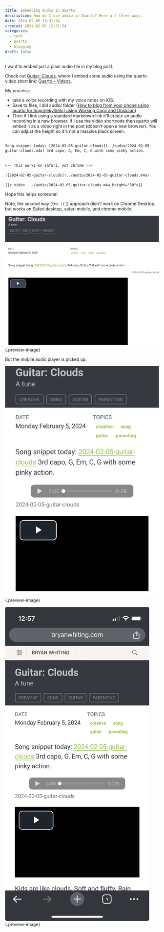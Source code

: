 ```yaml
---
title: Embedding audio in Quarto
description: How do I use audio in Quarto? Here are three ways.
date: 2024-02-05 12:31:54
created: 2024-02-05 12:31:54
categories:
  - tech
  - quarto
  - blogging
draft: false
---
```

I want to embed just a plain audio file in my blog post. 

Check out [Guitar: Clouds](../creative/guitar-clouds.md), where I embed some audio using the quarto video short link: [Quarto – Videos](https://quarto.org/docs/authoring/videos.html). 

My process:

- take a voice recording with my voice notes on iOS. 
- Save to files, I did audio/ folder ([How to blog from your phone using quarto (or hugo/jekyll/etc) using Working Copy and Obsidian](../posts/quarto-from-phone/index.md))
- Then if I link using a standard markdown link it'll create an audio recording in a new browser. If I use the video shortcode then quarto will embed it as a video right in the post (doesn't open a new browser). You can adjust the height so it's not a massive black screen.

```

Song snippet today: [2024-02-05-guitar-clouds](../audio/2024-02-05-guitar-clouds.m4a) 3rd capo, G, Em, C, G with some pinky action. 


<-- This works on safari, not chrome --> 

![2024-02-05-guitar-clouds](../audio/2024-02-05-guitar-clouds.m4a)

{{< video  ../audio/2024-02-05-guitar-clouds.m4a height="50">}}

```

Hope this helps someone!


Note, the second way (`the ![]`) approach didn't work on Chrome Desktop, but works on Safari desktop, safari mobile, and chrome mobile:

![Chrome doesn't pick up the audio player](../img/screenshot-quarto-audio-chrome-web.jpeg){.preview-image}

But the mobile audio player is picked up: 

![Mobile safari](../img/screenshot-quarto-audio-safari.jpeg){.preview-image}

![Mobile chrome](../img/screenshot-chrome-mobile-quarto-audio.jpeg){.preview-image}